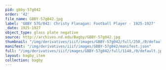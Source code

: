 ```yaml
---
pid: gbby-57g042
order: '42'
file_name: GBBY-57g042.jpg
label: 'GBBY 57G/042: Christy Flanagan: Football Player - 1925-1927'
_date: 1925-1927
object_type: glass plate negative
source: http://archives.nd.edu/Bagby/GBBY-57g042.jpg
thumbnail: "/img/derivatives/iiif/images/GBBY-57g042/full/250,/0/default.jpg"
manifest: "/img/derivatives/iiif/images/GBBY-57g042/manifest.json"
full: "/img/derivatives/iiif/images/GBBY-57g042/full/1140,/0/default.jpg"
layout: bagby_item
collection: bagby
---
```

